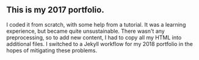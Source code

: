 ## This is my 2017 portfolio. 
I coded it from scratch, with some help from a tutorial. It was a learning experience, but became quite unsustainable. There wasn't any preprocessing, so to add new content, I had to copy all my HTML into additional files. I switched to a Jekyll workflow for my 2018 portfolio in the hopes of mitigating these problems.
